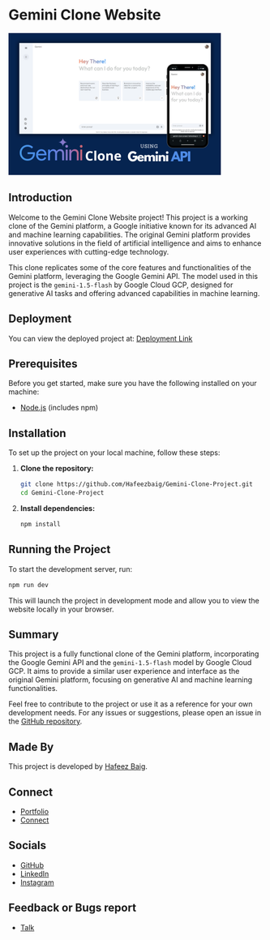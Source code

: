 # Gemini Clone Website

![Descriptive Alt Text](./src/assets/gemini-clone-project-1.png "Gemini Clone Project")

## Introduction

Welcome to the Gemini Clone Website project! This project is a working clone of the Gemini platform, a Google initiative known for its advanced AI and machine learning capabilities. The original Gemini platform provides innovative solutions in the field of artificial intelligence and aims to enhance user experiences with cutting-edge technology.

This clone replicates some of the core features and functionalities of the Gemini platform, leveraging the Google Gemini API. The model used in this project is the `gemini-1.5-flash` by Google Cloud GCP, designed for generative AI tasks and offering advanced capabilities in machine learning.

## Deployment

You can view the deployed project at: [Deployment Link](https://gemini-clone-project.hafeezbaig.in/)

## Prerequisites

Before you get started, make sure you have the following installed on your machine:

- [Node.js](https://nodejs.org/) (includes npm)

## Installation

To set up the project on your local machine, follow these steps:

1. **Clone the repository:**

   ```bash
   git clone https://github.com/Hafeezbaig/Gemini-Clone-Project.git
   cd Gemini-Clone-Project
   ```

2. **Install dependencies:**

   ```bash
   npm install
   ```

## Running the Project

To start the development server, run:

```bash
npm run dev
```

This will launch the project in development mode and allow you to view the website locally in your browser.

## Summary

This project is a fully functional clone of the Gemini platform, incorporating the Google Gemini API and the `gemini-1.5-flash` model by Google Cloud GCP. It aims to provide a similar user experience and interface as the original Gemini platform, focusing on generative AI and machine learning functionalities.

Feel free to contribute to the project or use it as a reference for your own development needs. For any issues or suggestions, please open an issue in the [GitHub repository](https://github.com/Hafeezbaig/Gemini-Clone-Project/issues).

## Made By

This project is developed by [Hafeez Baig](https://www.hafeezbaig.in).

## Connect

- [Portfolio](https://www.hafeezbaig.in)
- [Connect](https://connect.hafeezbaig.in)

## Socials

- [GitHub](https://github.com/Hafeezbaig)
- [LinkedIn](https://www.linkedin.com/in/mohammed-abdul-hafeez-baig-52b21b209/)
- [Instagram](https://www.instagram.com/mohammed_hafeez_baig/)

## Feedback or Bugs report

- [Talk](https://talk.hafeezbaig.in)